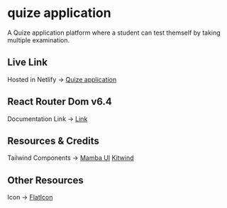 # quize application

A Quize application platform where a student can test themself by taking multiple examination.


## Live Link
Hosted in Netlify -> [Quize application](https://shome-shop.netlify.app/)

## React Router Dom v6.4 
Documentation Link -> [Link](https://reactrouter.com/en/main/start/overview)

## Resources & Credits
Tailwind Components -> 
[Mamba UI](https://www.mambaui.com/)
[Kitwind](https://kitwind.io/products/kometa/components)

## Other Resources
Icon -> [FlatIcon](https://www.flaticon.com/)
